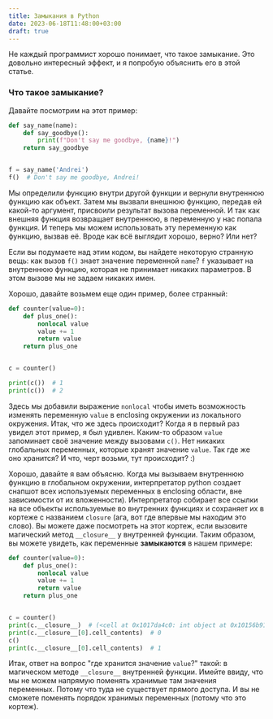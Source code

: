 ```yaml
---
title: Замыкания в Python
date: 2023-06-18T11:48:00+03:00
draft: true
---
```


Не каждый программист хорошо понимает, что такое замыкание. Это довольно интересный эффект, и я попробую объяснить его в этой статье.

### Что такое замыкание?

Давайте посмотрим на этот пример:
```python
def say_name(name):
    def say_goodbye():
        print(f"Don't say me goodbye, {name}!")
    return say_goodbye


f = say_name('Andrei')
f()  # Don't say me goodbye, Andrei!
```

Мы определили функцию внутри другой функции и вернули внутреннюю функцию как объект. Затем мы вызвали внешнюю функцию, передав ей какой-то аргумент, присвоили результат вызова переменной. И так как внешняя функция возвращает внутреннюю, в переменную у нас попала функция. И теперь мы можем использовать эту переменную как функцию, вызвав её. Вроде как всё выглядит хорошо, верно? Или нет? 

Если вы подумаете над этим кодом, вы найдете некоторую странную вещь: как вызов `f()` знает значение переменной `name`? `f` указывает на внутреннюю функцию, которая не принимает никаких параметров. В этом вызове мы не задаем никаких имен. 

Хорошо, давайте возьмем еще один пример, более странный:
```python
def counter(value=0):
    def plus_one():
        nonlocal value
        value += 1
        return value
    return plus_one


c = counter()

print(c())  # 1
print(c())  # 2
```

Здесь мы добавили выражение `nonlocal` чтобы иметь возможность изменять переменную `value` в enclosing окружении из локального окружения. Итак, что же здесь происходит? Когда я в первый раз увидел этот пример, я был удивлен. Каким-то образом `value` запоминает своё значение между вызовами `c()`. Нет никаких глобальных переменных, которые хранят значение `value`. Так где же оно хранится? И что, черт возьми, тут происходит? :)

Хорошо, давайте я вам объясню. Когда мы вызываем внутреннюю функцию в глобальном окружении, интерпретатор python создает снапшот всех используемых переменных в enclosing области, вне зависимости от их вложенности). Интерпретатор собирает все ссылки на все объекты используемые во внутренних функциях и сохраняет их в кортеже с названием `closure` (ага, вот где впервые мы находим это слово). Вы можете даже посмотреть на этот кортеж, если вызовите магический метод `__closure__` у внутренней функции. Таким образом, вы можете увидеть, как переменные **замыкаются** в нашем примере:
```python
def counter(value=0):
    def plus_one():
        nonlocal value
        value += 1
        return value
    return plus_one


c = counter()
print(c.__closure__)  # (<cell at 0x1017da4c0: int object at 0x10156b910>,)
print(c.__closure__[0].cell_contents)  # 0
c()
print(c.__closure__[0].cell_contents)  # 1
```

Итак, ответ на вопрос "где хранится значение `value`?" такой: в магическом методе `__closure__` внутренней функции. Имейте ввиду, что мы не можем напрямую поменять хранимые там значения переменных. Потому что туда не существует прямого доступа. И вы не сможете поменять порядок хранимых переменных (потому что это кортеж).